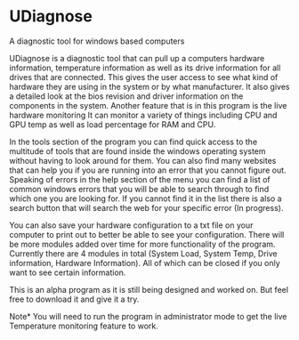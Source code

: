 # UDiagnose #

A diagnostic tool for windows based computers


UDiagnose is a diagnostic tool that can pull up a computers hardware information, temperature information as well as its drive information for all drives that are connected. This gives the user access to see what kind of hardware they are using in the system or by what manufacturer. It also gives a detailed look at the bios revision and driver information on the components in the system. Another feature that is in this program is the live hardware monitoring It can monitor a variety of things including CPU and GPU temp as well as load percentage for RAM and CPU.


In the tools section of the program you can find quick access to the multitude of tools that are found inside the windows operating system without having to look around for them. You can also find many websites that can help you if you are running into an error that you cannot figure out. Speaking of errors in the help section of the menu you can find a list of common windows errors that you will be able to search through to find which one you are looking for. If you cannot find it in the list there is also a search button that will search the web for your specific error (In progress).


You can also save your hardware configuration to a txt file on your computer to print out to better be able to see your configuration. There will be more modules added over time for more functionality of the program. Currently there are 4 modules in total (System Load, System Temp, Drive information, Hardware Information). All of which can be closed if you only want to see certain information.


This is an alpha program as it is still being designed and worked on. But feel free to download it and give it a try.


Note* You will need to run the program in administrator mode to get the live Temperature monitoring feature to work.
